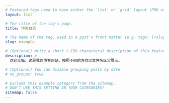 ```yaml
---
# Featured tags need to have either the `list` or `grid` layout (PRO only).
layout: list

# The title of the tag's page.
title: 博客目录

# The name of the tag, used in a post's front matter (e.g. tags: [<slug>]).
slug: example

# (Optional) Write a short (~150 characters) description of this featured tag.
description: >
  欢迎光临，这是我的博客网站，按照不同的方向以文件名区分展示。

# (Optional) You can disable grouping posts by date.
# no_groups: true

# Exclude this example category from the sitemap.
# DON'T USE THIS SETTING IN YOUR CATEGORIES!
sitemap: false
---
```

